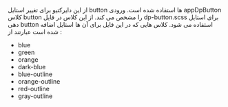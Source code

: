 <div class="dp-doc-container"">

<div class="dp-doc-tags">

<div class="desktop-version"></div>
<div class="mobile-version"></div>



</div>

<div class="dp-doc-body">


از این دایرکتیو برای تغییر استایل button ها استفاده شده است. ورودی appDpButton کلاس button را مشخص می کند. 
 از این کلاس در فایل dp-button.scss برای استایل دهی button استفاده می شود.
کلاس هایی که در این فایل برای آن ها استایل اضافه شده است عبارتند از : 

+ blue
+ green
+ orange
+ dark-blue
+ blue-outline
+ orange-outline
+ red-outline
+ gray-outline

</div>

</div> 



